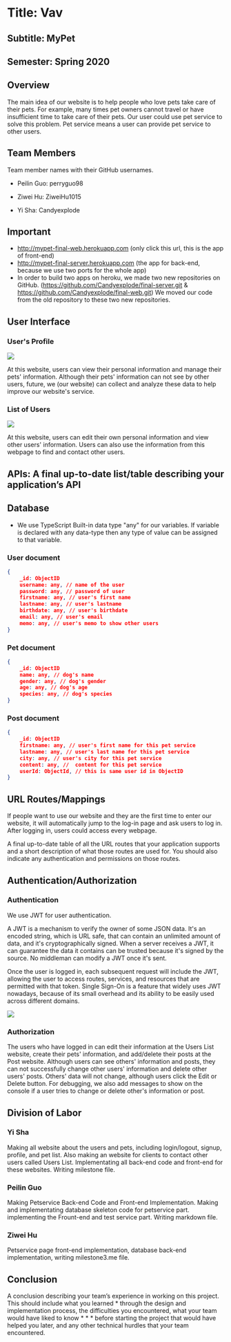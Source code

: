# Title: Vav

## Subtitle: MyPet

## Semester: Spring 2020

## Overview

The main idea of our website is to help people who love pets take care of their pets. For example, many times pet owners cannot travel or have insufficient time to take care of their pets. Our user could use pet service to solve this problem. Pet service means a user can provide pet service to other users.  

## Team Members

Team member names with their GitHub usernames.

- Peilin Guo: perryguo98

- Ziwei Hu: ZiweiHu1015

- Yi Sha: Candyexplode

## Important

- http://mypet-final-web.herokuapp.com (only click this url, this is the app of front-end)
- http://mypet-final-server.herokuapp.com (the app for back-end, because we use two ports for the whole app)
- In order to build two apps on heroku, we made two new repositories on GitHub. (https://github.com/Candyexplode/final-server.git & https://github.com/Candyexplode/final-web.git) We moved our code from the old repository to these two new repositories.

## User Interface

### User's Profile

![](imgMilestone1/final-profile.png)

At this website, users can view their personal information and manage their pets' information. Although their pets' information can not see by other users, future, we (our website) can collect and analyze these data to help improve our website's service.

### List of Users

![](imgMilestone1/final-userlist.png)

At this website, users can edit their own personal information and view other users' information. Users can also use the information from this webpage to find and contact other users.

## APIs: A final up-to-date list/table describing your application’s API

## Database

- We use TypeScript Built-in data type "any" for our variables. If variable is declared with any data-type then any type of value can be assigned to that variable. 

### User document

```json
{
    _id: ObjectID
    username: any, // name of the user
    password: any, // password of user
    firstname: any, // user's first name
    lastname: any, // user's lastname
    birthdate: any, // user's birthdate
    email: any, // user's email
    memo: any, // user's memo to show other users
}
```
  
### Pet document

```json
{
    _id: ObjectID
    name: any, // dog's name
    gender: any, // dog's gender
    age: any, // dog's age
    species: any, // dog's species
}
```

### Post document

```json
{
    _id: ObjectID
    firstname: any, // user's first name for this pet service
    lastname: any, // user's last name for this pet service
    city: any, // user's city for this pet service
    content: any, //  content for this pet service
    userId: ObjectId, // this is same user id in ObjectID
}
```

## URL Routes/Mappings

If people want to use our website and they are the first time to enter our website, it will automatically jump to the log-in page and ask users to log in. After logging in, users could access every webpage.

A final up-to-date table of all the URL routes that your application supports and a short description of what those routes are used for. You should also indicate any authentication and permissions on those routes.

## Authentication/Authorization

### Authentication

We use JWT for user authentication.

A JWT is a mechanism to verify the owner of some JSON data. It's an encoded string, which is URL safe, that can contain an unlimited amount of data, and it's cryptographically signed. When a server receives a JWT, it can guarantee the data it contains can be trusted because it's signed by the source. No middleman can modify a JWT once it's sent.

Once the user is logged in, each subsequent request will include the JWT, allowing the user to access routes, services, and resources that are permitted with that token. Single Sign-On is a feature that widely uses JWT nowadays, because of its small overhead and its ability to be easily used across different domains.

![](imgMilestone1/authen.png)

### Authorization

The users who have logged in can edit their information at the Users List website, create their pets' information, and add/delete their posts at the Post website. Although users can see others' information and posts, they can not successfully change other users' information and delete other users' posts. Others' data will not change, although users click the Edit or Delete button. For debugging, we also add messages to show on the console if a user tries to change or delete other's information or post.

## Division of Labor

### Yi Sha

Making all website about the users and pets, including login/logout, signup, profile, and pet list. Also making an website for clients to contact other users called Users List. Implementating all back-end code and front-end for these websites. Writing milestone file.

### Peilin Guo

Making Petservice Back-end  Code and Front-end Implementation. Making  and implementating database skeleton code for petservice part. implementing the Frount-end and test  service part. Writing markdown file.

### Ziwei Hu

Petservice page front-end implementation, database back-end implementation, writing milestone3.me file.

## Conclusion

A conclusion describing your team’s experience in working on this project. This should include what you learned * through the design and implementation process, the difficulties you encountered, what your team would have liked to know * * * before starting the project that would have helped you later, and any other technical hurdles that your team encountered.
